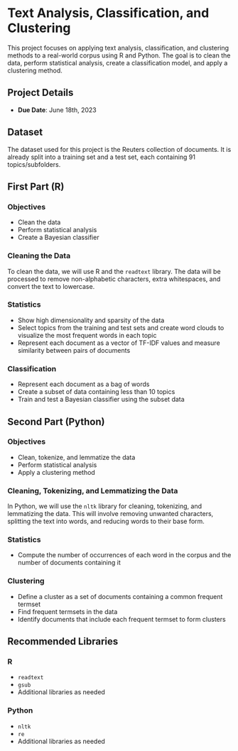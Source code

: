 # Text Analysis, Classification, and Clustering

This project focuses on applying text analysis, classification, and clustering methods to a real-world corpus using R and Python. The goal is to clean the data, perform statistical analysis, create a classification model, and apply a clustering method.

## Project Details

- **Due Date**: June 18th, 2023

## Dataset

The dataset used for this project is the Reuters collection of documents. It is already split into a training set and a test set, each containing 91 topics/subfolders.

## First Part (R)

### Objectives

- Clean the data
- Perform statistical analysis
- Create a Bayesian classifier

### Cleaning the Data

To clean the data, we will use R and the `readtext` library. The data will be processed to remove non-alphabetic characters, extra whitespaces, and convert the text to lowercase.

### Statistics

- Show high dimensionality and sparsity of the data
- Select topics from the training and test sets and create word clouds to visualize the most frequent words in each topic
- Represent each document as a vector of TF-IDF values and measure similarity between pairs of documents

### Classification

- Represent each document as a bag of words
- Create a subset of data containing less than 10 topics
- Train and test a Bayesian classifier using the subset data

## Second Part (Python)

### Objectives

- Clean, tokenize, and lemmatize the data
- Perform statistical analysis
- Apply a clustering method

### Cleaning, Tokenizing, and Lemmatizing the Data

In Python, we will use the `nltk` library for cleaning, tokenizing, and lemmatizing the data. This will involve removing unwanted characters, splitting the text into words, and reducing words to their base form.

### Statistics

- Compute the number of occurrences of each word in the corpus and the number of documents containing it

### Clustering

- Define a cluster as a set of documents containing a common frequent termset
- Find frequent termsets in the data
- Identify documents that include each frequent termset to form clusters

## Recommended Libraries

### R

- `readtext`
- `gsub`
- Additional libraries as needed

### Python

- `nltk`
- `re`
- Additional libraries as needed

